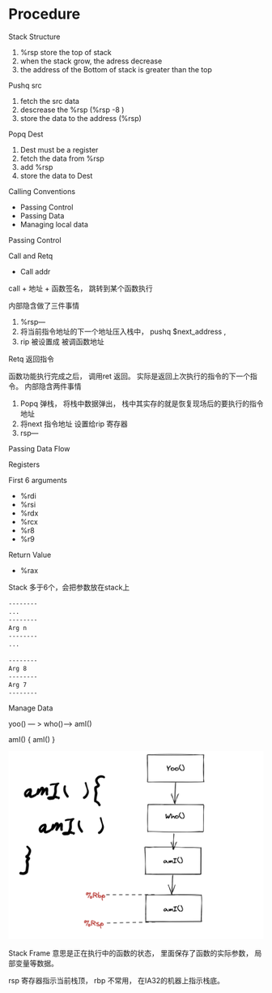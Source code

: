 # Procedure

Stack Structure

1. %rsp  store the top of stack 
2.  when the stack grow,  the adress  decrease
3. the address of the Bottom of stack  is greater than the top

Pushq src 

1.  fetch the src  data 
2.  descrease the %rsp (%rsp -8 )
3. store the data to the address (%rsp)

Popq  Dest

1. Dest must be a register
2. fetch the data from %rsp 
3. add %rsp
4. store the data to Dest 

Calling Conventions

- Passing Control
- Passing Data
- Managing local data

Passing Control

Call  and Retq

- Call addr <func sign>

 call + 地址 + 函数签名， 跳转到某个函数执行

内部隐含做了三件事情

1.   %rsp—
2. 将当前指令地址的下一个地址压入栈中，   pushq  $next_address , 
3.  rip 被设置成 被调函数地址

Retq 返回指令

函数功能执行完成之后，  调用ret 返回。 实际是返回上次执行的指令的下一个指令。 内部隐含两件事情

1. Popq  弹栈， 将栈中数据弹出， 栈中其实存的就是恢复现场后的要执行的指令地址
2. 将next 指令地址 设置给rip 寄存器
3. rsp—

Passing Data Flow

Registers 

First 6 arguments   

- %rdi
- %rsi
- %rdx
- %rcx
- %r8
- %r9

Return Value

- %rax

Stack   多于6个，会把参数放在stack上

```wasm
--------
...
--------
Arg n
--------
...

--------
Arg 8
--------
Arg 7
--------
```

Manage Data

yoo() — > who()—> amI() 

amI() { amI() } 

![Untitled](Procedure%20185f445e0f524228b6afacb6e57e8f52/Untitled.png)

Stack Frame 意思是正在执行中的函数的状态， 里面保存了函数的实际参数， 局部变量等数据。

rsp 寄存器指示当前栈顶，  rbp 不常用， 在IA32的机器上指示栈底。
